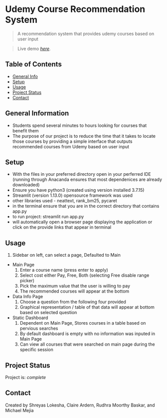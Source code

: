 # Udemy Course Recommendation System

> A recommendation system that provides udemy courses based on user input

> Live demo [_here_](https://drive.google.com/file/d/1f8J7du_kMKnd7VyjNMZFIWNVIIQ_Yqrh/view?usp=sharing).

## Table of Contents
* [General Info](#general-information)
* [Setup](#setup)
* [Usage](#usage)
* [Project Status](#project-status)
* [Contact](#contact)

## General Information
- Students spend several minutes to hours looking for courses that benefit them
- The purpose of our project is to reduce the time that it takes to locate those courses by providing a simple interface that outputs recommended courses from Udemy based on user input


## Setup
- With the files in your preferred directory open in your perferred IDE (running through Anacanda ensures that most dependenices are already downloaded)
- Ensure you have python3 (created using version installed 3.7.15)
- Streamlit (version 1.13.0) opensource framework was used
- other libraries used - neattext, rank_bm25, pycaret
- in the terminal ensure that you are in the correct directory that contains app.py
- to run project: streamlit run app.py
- will automatically open a browser page displaying the application or click on the provide links that appear in terminal


## Usage
1. Sidebar on left, can select a page, Defaulted to Main
- Main Page
    1. Enter a course name (press enter to apply)
    2. Select cost either Pay, Free, Both (selecting Free disable range picker)
    3. Pick the maximum value that the user is willing to pay
    5. The recommended courses will appear at the bottom
- Data Info Page
    1. Choose a question from the following four provided
    2. Graphical representation / table of that data will appear at bottom based on selected question
- Static Dashboard
    1. Dependent on Main Page, Stores courses in a table based on pervious searches
    2. By default dashboard is empty with no information was inputed in Main Page
    3. Can view all courses that were searched on main page during the specific session


## Project Status
Project is: _complete_


## Contact
Created by Shreyas Lokesha, Claire Ardern, Rudhra Moorthy Baskar, and Michael Mejia

